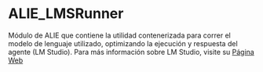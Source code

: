 # ALIE_LMSRunner

Módulo de ALIE que contiene la utilidad contenerizada para correr el modelo de lenguaje utilizado, optimizando la ejecución y respuesta del agente (LM Studio).
Para más información sobre LM Studio, visite su [Página Web](https://lmstudio.ai/)

